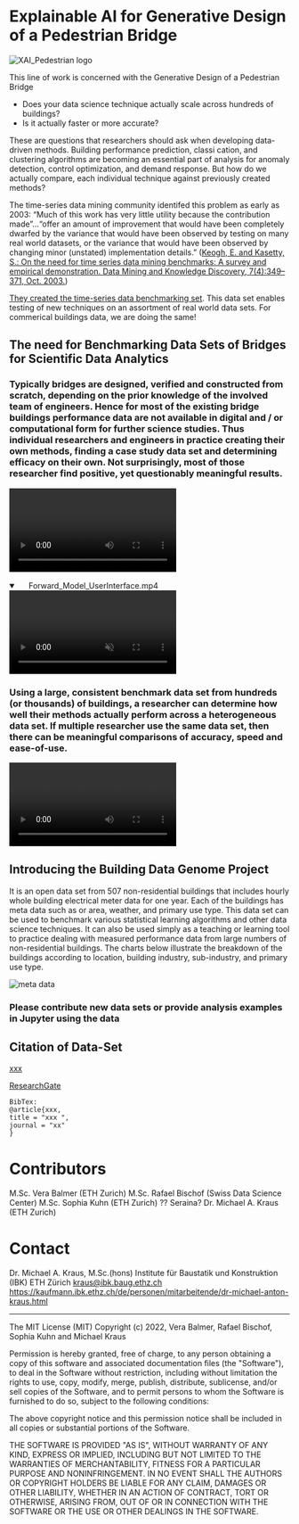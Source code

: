 # Explainable AI for Generative Design of a Pedestrian Bridge


<!-- A repository of structural information on the design of pedestrian bridges
============================== -->

![XAI_Pedestrian logo](https://github.com/mkrausAi/mkrausAI.github.io/blob/main/research/01_SciML/01_BH_PedestrianBridge_XAI/figs/XAI_Overview.PNG)

This line of work is concerned with the Generative Design of a Pedestrian Bridge



- Does your data science technique actually scale across hundreds of buildings?
- Is it actually faster or more accurate?

These are questions that researchers should ask when developing data-driven methods. Building performance prediction, classi cation, and clustering algorithms are becoming an essential part of analysis for anomaly detection, control optimization, and demand response. But how do we actually compare, each individual technique against previously created methods?

The time-series data mining community identifed this problem as early as 2003: “Much of this work has very little utility because the contribution made”...“offer an amount of improvement that would have been completely dwarfed by the variance that would have been observed by testing on many real world datasets, or the variance that would have been observed by changing minor (unstated) implementation details.” ([Keogh, E. and Kasetty, S.: On the need for time series data mining benchmarks: A survey and empirical demonstration. Data Mining and Knowledge Discovery, 7(4):349–371, Oct. 2003.](https://link.springer.com/article/10.1023/A:1024988512476))


[They created the time-series data benchmarking set](http://www.cs.ucr.edu/~eamonn/time_series_data/). This data set enables testing of new techniques on an assortment of real world data sets. For commerical buildings data, we are doing the same!

## The need for Benchmarking Data Sets of Bridges for Scientific Data Analytics

### Typically bridges are designed, verified and constructed from scratch, depending on the prior knowledge of the involved team of engineers. Hence for most of the existing bridge buildings performance data are not available in digital and / or computational form for further science studies. Thus individual researchers and engineers in practice creating their own methods, finding a case study data set and determining efficacy on their own. Not surprisingly, most of those researcher find positive, yet questionably meaningful results.

![ForwardModel](https://github.com/mkrausAi/mkrausAI.github.io/blob/main/research/01_SciML/01_BH_PedestrianBridge_XAI/Forward_Model_UserInterface.mp4)



<details open="" class="details-reset border rounded-2">
  <summary class="px-3 py-2 border-bottom">
    <svg aria-hidden="true" viewBox="0 0 16 16" version="1.1" data-view-component="true" height="16" width="16" class="octicon octicon-device-camera-video">
    <path fill-rule="evenodd" d="..."></path>
</svg>
    <span aria-label="Forward_Model_UserInterface.mp4" class="m-1">Forward_Model_UserInterface.mp4</span>
    <span class="dropdown-caret"></span>
  </summary>

  <video src="https://github.com/mkrausAi/mkrausAI.github.io/blob/main/research/01_SciML/01_BH_PedestrianBridge_XAI/Forward_Model_UserInterface.mp4" data-canonical-src="https://github.com/mkrausAi/mkrausAI.github.io/blob/main/research/01_SciML/01_BH_PedestrianBridge_XAI/Forward_Model_UserInterface.mp4" controls="controls" muted="muted" class="d-block rounded-bottom-2 width-fit" style="max-height:640px;">

  </video>
</details>



### Using a large, consistent benchmark data set from hundreds (or thousands) of buildings, a researcher can determine how well their methods actually perform across a heterogeneous data set. If multiple researcher use the same data set, then there can be meaningful comparisons of accuracy, speed and ease-of-use.

![InverseModel](https://github.com/mkrausAi/mkrausAI.github.io/blob/main/research/01_SciML/01_BH_PedestrianBridge_XAI/Inverse_Model_UserInterface.mp4)

## Introducing the Building Data Genome Project
It is an open data set from 507 non-residential buildings that includes hourly whole building electrical meter data for one year. Each of the buildings has meta data such as  or area, weather, and primary use type. This data set can be used to benchmark various statistical learning algorithms and other data science techniques. It can also be used simply as a teaching or learning tool to practice dealing with measured performance data from large numbers of non-residential buildings. The charts below illustrate the breakdown of the buildings according to location, building industry, sub-industry, and primary use type.

![meta data](https://github.com/mkrausAi/mkrausAI.github.io/tree/main/research/01_SciML/01_BH_PedestrianBridge_XAI/DataSet)

### Please contribute new data sets or provide analysis examples in Jupyter using the data

Citation of Data-Set
------------

[xxx](http://www.sciencedirect.com/science/article/pii/S1876610217330047) 

[ResearchGate](https://ww)

```
BibTex:
@article{xxx,
title = "xxx ",
journal = "xx"
}
```

# Contributors
M.Sc. Vera Balmer (ETH Zurich)
M.Sc. Rafael Bischof (Swiss Data Science Center)
M.Sc. Sophia Kuhn (ETH Zurich)
?? Seraina?
Dr. Michael A. Kraus (ETH Zurich)

# Contact
Dr. Michael A. Kraus, M.Sc.(hons)
Institute für Baustatik und Konstruktion (IBK)
ETH Zürich
kraus@ibk.baug.ethz.ch
https://kaufmann.ibk.ethz.ch/de/personen/mitarbeitende/dr-michael-anton-kraus.html

------------
The MIT License (MIT)
Copyright (c) 2022, Vera Balmer, Rafael Bischof, Sophia Kuhn and Michael Kraus

Permission is hereby granted, free of charge, to any person obtaining a copy of this software and associated documentation files (the "Software"), to deal in the Software without restriction, including without limitation the rights to use, copy, modify, merge, publish, distribute, sublicense, and/or sell copies of the Software, and to permit persons to whom the Software is furnished to do so, subject to the following conditions:

The above copyright notice and this permission notice shall be included in all copies or substantial portions of the Software.

THE SOFTWARE IS PROVIDED "AS IS", WITHOUT WARRANTY OF ANY KIND, EXPRESS OR IMPLIED, INCLUDING BUT NOT LIMITED TO THE WARRANTIES OF MERCHANTABILITY, FITNESS FOR A PARTICULAR PURPOSE AND NONINFRINGEMENT. IN NO EVENT SHALL THE AUTHORS OR COPYRIGHT HOLDERS BE LIABLE FOR ANY CLAIM, DAMAGES OR OTHER LIABILITY, WHETHER IN AN ACTION OF CONTRACT, TORT OR OTHERWISE, ARISING FROM, OUT OF OR IN CONNECTION WITH THE SOFTWARE OR THE USE OR OTHER DEALINGS IN THE SOFTWARE.


